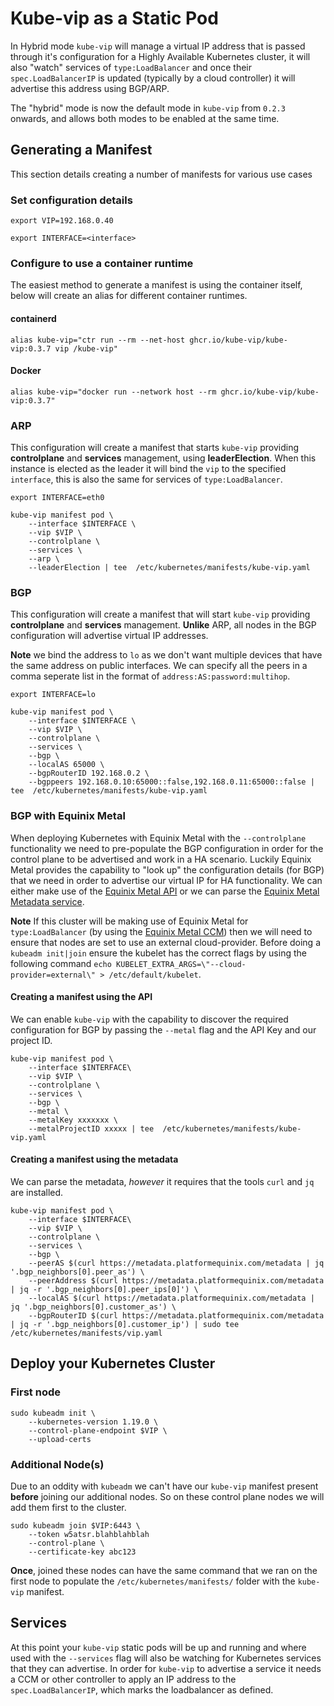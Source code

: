 # Kube-vip as a Static Pod

In Hybrid mode `kube-vip` will manage a virtual IP address that is passed through it's configuration for a Highly Available Kubernetes cluster, it will also "watch" services of `type:LoadBalancer` and once their `spec.LoadBalancerIP` is updated (typically by a cloud controller) it will advertise this address using BGP/ARP.

The "hybrid" mode is now the default mode in `kube-vip` from `0.2.3` onwards, and allows both modes to be enabled at the same time. 

## Generating a Manifest

This section details creating a number of manifests for various use cases

### Set configuration details

`export VIP=192.168.0.40`

`export INTERFACE=<interface>`

### Configure to use a container runtime

The easiest method to generate a manifest is using the container itself, below will create an alias for different container runtimes.

#### containerd
`alias kube-vip="ctr run --rm --net-host ghcr.io/kube-vip/kube-vip:0.3.7 vip /kube-vip"`

#### Docker
`alias kube-vip="docker run --network host --rm ghcr.io/kube-vip/kube-vip:0.3.7"`


### ARP

This configuration will create a manifest that starts `kube-vip` providing **controlplane** and **services** management, using **leaderElection**. When this instance is elected as the leader it will bind the `vip` to the specified `interface`, this is also the same for services of `type:LoadBalancer`.

`export INTERFACE=eth0`

```
kube-vip manifest pod \
    --interface $INTERFACE \
    --vip $VIP \
    --controlplane \
    --services \
    --arp \
    --leaderElection | tee  /etc/kubernetes/manifests/kube-vip.yaml
```

### BGP

This configuration will create a manifest that will start `kube-vip` providing **controlplane** and **services** management. **Unlike** ARP, all nodes in the BGP configuration will advertise virtual IP addresses. 

**Note** we bind the address to `lo` as we don't want multiple devices that have the same address on public interfaces. We can specify all the peers in a comma seperate list in the format of `address:AS:password:multihop`.

`export INTERFACE=lo`

```
kube-vip manifest pod \
    --interface $INTERFACE \
    --vip $VIP \
    --controlplane \
    --services \
    --bgp \
    --localAS 65000 \
    --bgpRouterID 192.168.0.2 \
    --bgppeers 192.168.0.10:65000::false,192.168.0.11:65000::false | tee  /etc/kubernetes/manifests/kube-vip.yaml
```

### BGP with Equinix Metal

When deploying Kubernetes with Equinix Metal with the `--controlplane` functionality we need to pre-populate the BGP configuration in order for the control plane to be advertised and work in a HA scenario. Luckily Equinix Metal provides the capability to "look up" the configuration details (for BGP) that we need in order to advertise our virtual IP for HA functionality. We can either make use of the [Equinix Metal API](https://metal.equinix.com/developers/api/) or we can parse the [Equinix Metal Metadata service](https://metal.equinix.com/developers/docs/servers/metadata/).

**Note** If this cluster will be making use of Equinix Metal for `type:LoadBalancer` (by using the [Equinix Metal CCM](https://github.com/packethost/packet-ccm)) then we will need to ensure that nodes are set to use an external cloud-provider. Before doing a `kubeadm init|join` ensure the kubelet has the correct flags by using the following command `echo KUBELET_EXTRA_ARGS=\"--cloud-provider=external\" > /etc/default/kubelet`.

#### Creating a manifest using the API

We can enable `kube-vip` with the capability to discover the required configuration for BGP by passing the `--metal` flag and the API Key and our project ID.

```
kube-vip manifest pod \
    --interface $INTERFACE\
    --vip $VIP \
    --controlplane \
    --services \
    --bgp \
    --metal \
    --metalKey xxxxxxx \
    --metalProjectID xxxxx | tee  /etc/kubernetes/manifests/kube-vip.yaml
```

#### Creating a manifest using the metadata

We can parse the metadata, *however* it requires that the tools `curl` and `jq` are installed. 

```
kube-vip manifest pod \
    --interface $INTERFACE\
    --vip $VIP \
    --controlplane \
    --services \
    --bgp \
    --peerAS $(curl https://metadata.platformequinix.com/metadata | jq '.bgp_neighbors[0].peer_as') \
    --peerAddress $(curl https://metadata.platformequinix.com/metadata | jq -r '.bgp_neighbors[0].peer_ips[0]') \
    --localAS $(curl https://metadata.platformequinix.com/metadata | jq '.bgp_neighbors[0].customer_as') \
    --bgpRouterID $(curl https://metadata.platformequinix.com/metadata | jq -r '.bgp_neighbors[0].customer_ip') | sudo tee /etc/kubernetes/manifests/vip.yaml
```

## Deploy your Kubernetes Cluster

### First node

```
sudo kubeadm init \
    --kubernetes-version 1.19.0 \
    --control-plane-endpoint $VIP \
    --upload-certs
```

### Additional Node(s)

Due to an oddity with `kubeadm` we can't have our `kube-vip` manifest present **before** joining our additional nodes. So on these control plane nodes we will add them first to the cluster.

```
sudo kubeadm join $VIP:6443 \
    --token w5atsr.blahblahblah 
    --control-plane \
    --certificate-key abc123
```

**Once**, joined these nodes can have the same command that we ran on the first node to populate the `/etc/kubernetes/manifests/` folder with the `kube-vip` manifest.

## Services

At this point your `kube-vip` static pods will be up and running and where used with the `--services` flag will also be watching for Kubernetes services that they can advertise. In order for `kube-vip` to advertise a service it needs a CCM or other controller to apply an IP address to the `spec.LoadBalancerIP`, which marks the loadbalancer as defined. 
